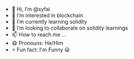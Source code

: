 - 👋 Hi, I’m @syfai
- 👀 I’m interested in blockchain
- 🌱 I’m currently learning solidity
- 💞️ I’m looking to collaborate on solidity learnings
- 📫 How to reach me ...
- 😄 Pronouns: He/Him
- ⚡ Fun fact: I'm Funny 😃

<!---
syfai/syfai is a ✨ special ✨ repository because its `README.md` (this file) appears on your GitHub profile.
You can click the Preview link to take a look at your changes.
--->
